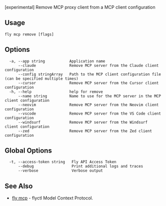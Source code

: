 [experimental] Remove MCP proxy client from a MCP client configuration


## Usage
~~~
fly mcp remove [flags]
~~~

## Options

~~~
  -a, --app string           Application name
      --claude               Remove MCP server from the Claude client configuration
      --config stringArray   Path to the MCP client configuration file (can be specified multiple times)
      --cursor               Remove MCP server from the Cursor client configuration
  -h, --help                 help for remove
      --name string          Name to use for the MCP server in the MCP client configuration
      --neovim               Remove MCP server from the Neovim client configuration
      --vscode               Remove MCP server from the VS Code client configuration
      --windsurf             Remove MCP server from the Windsurf client configuration
      --zed                  Remove MCP server from the Zed client configuration
~~~

## Global Options

~~~
  -t, --access-token string   Fly API Access Token
      --debug                 Print additional logs and traces
      --verbose               Verbose output
~~~

## See Also

* [fly mcp](/docs/flyctl/mcp/)	 - flyctl Model Context Protocol.


